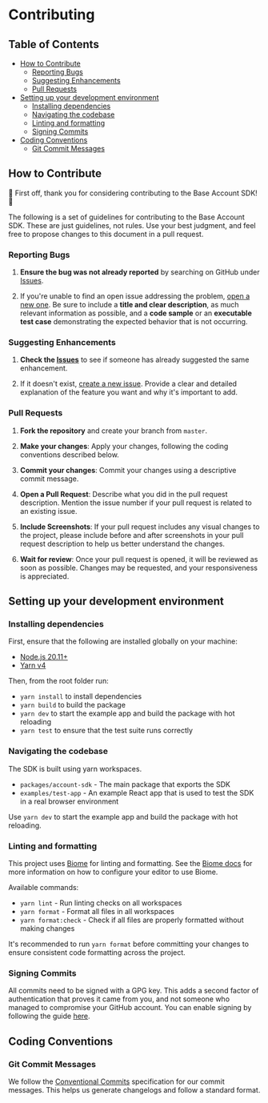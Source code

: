 # Contributing

## Table of Contents
- [How to Contribute](#how-to-contribute)
  - [Reporting Bugs](#reporting-bugs)
  - [Suggesting Enhancements](#suggesting-enhancements)
  - [Pull Requests](#pull-requests)
- [Setting up your development environment](#setting-up-your-development-environment)
  - [Installing dependencies](#installing-dependencies)
  - [Navigating the codebase](#navigating-the-codebase)
  - [Linting and formatting](#linting-and-formatting)
  - [Signing Commits](#signing-commits)
- [Coding Conventions](#coding-conventions)
  - [Git Commit Messages](#git-commit-messages)

## How to Contribute

🎉 First off, thank you for considering contributing to the Base Account SDK! 🎉

The following is a set of guidelines for contributing to the Base Account SDK. These are just guidelines, not rules. Use your best judgment, and feel free to propose changes to this document in a pull request.

### Reporting Bugs

1. **Ensure the bug was not already reported** by searching on GitHub under [Issues](https://github.com/base/account-sdk/issues).

2. If you're unable to find an open issue addressing the problem, [open a new one](https://github.com/base/account-sdk/issues/new). Be sure to include a **title and clear description**, as much relevant information as possible, and a **code sample** or an **executable test case** demonstrating the expected behavior that is not occurring.

### Suggesting Enhancements

1. **Check the [Issues](https://github.com/base/account-sdk/issues)** to see if someone has already suggested the same enhancement.

2. If it doesn't exist, [create a new issue](https://github.com/base/account-sdk/issues/new). Provide a clear and detailed explanation of the feature you want and why it's important to add.

### Pull Requests

1. **Fork the repository** and create your branch from `master`.

2. **Make your changes**: Apply your changes, following the coding conventions described below.

3. **Commit your changes**: Commit your changes using a descriptive commit message.

4. **Open a Pull Request**: Describe what you did in the pull request description. Mention the issue number if your pull request is related to an existing issue.

5. **Include Screenshots**: If your pull request includes any visual changes to the project, please include before and after screenshots in your pull request description to help us better understand the changes.

6. **Wait for review**: Once your pull request is opened, it will be reviewed as soon as possible. Changes may be requested, and your responsiveness is appreciated.

## Setting up your development environment

### Installing dependencies

First, ensure that the following are installed globally on your machine:

- [Node.js 20.11+](https://nodejs.org/en/download/releases)
- [Yarn v4](https://yarnpkg.com/getting-started/install)

Then, from the root folder run:

- `yarn install` to install dependencies
- `yarn build` to build the package
- `yarn dev` to start the example app and build the package with hot reloading
- `yarn test` to ensure that the test suite runs correctly

### Navigating the codebase

The SDK is built using yarn workspaces. 

- `packages/account-sdk` - The main package that exports the SDK
- `examples/test-app` - An example React app that is used to test the SDK in a real browser environment

Use `yarn dev` to start the example app and build the package with hot reloading.

### Linting and formatting

This project uses [Biome](https://github.com/biomejs/biome) for linting and formatting. See the [Biome docs](https://biomejs.dev/guides/editors/first-party-extensions/) for more information on how to configure your editor to use Biome.

Available commands:
- `yarn lint` - Run linting checks on all workspaces
- `yarn format` - Format all files in all workspaces
- `yarn format:check` - Check if all files are properly formatted without making changes

It's recommended to run `yarn format` before committing your changes to ensure consistent code formatting across the project.

### Signing Commits

All commits need to be signed with a GPG key. This adds a second factor of authentication that proves it came from you, and not someone who managed to compromise your GitHub account. You can enable signing by following the guide [here](https://docs.github.com/en/authentication/managing-commit-signature-verification/about-commit-signature-verification#gpg-commit-signature-verification).

## Coding Conventions

### Git Commit Messages

We follow the [Conventional Commits](https://www.conventionalcommits.org/) specification for our commit messages. This helps us generate changelogs and follow a standard format.